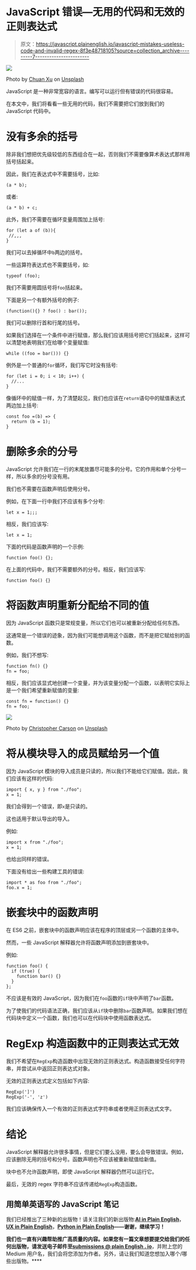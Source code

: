 # JavaScript 错误—无用的代码和无效的正则表达式

> 原文：<https://javascript.plainenglish.io/javascript-mistakes-useless-code-and-invalid-regex-8f3e48718105?source=collection_archive---------7----------------------->

![](img/7c4fdc502199b8093b3aa7c9efd83a1d.png)

Photo by [Chuan Xu](https://unsplash.com/@chuanxu?utm_source=medium&utm_medium=referral) on [Unsplash](https://unsplash.com?utm_source=medium&utm_medium=referral)

JavaScript 是一种非常宽容的语言。编写可以运行但有错误的代码很容易。

在本文中，我们将看看一些无用的代码，我们不需要把它们放到我们的 JavaScript 代码中。

# 没有多余的括号

除非我们想把优先级较低的东西组合在一起，否则我们不需要像算术表达式那样用括号括起来。

因此，我们在表达式中不需要括号，比如:

```
(a * b);
```

或者:

```
(a * b) + c;
```

此外，我们不需要在循环变量周围加上括号:

```
for (let a of (b)){
 //,,,
}
```

我们可以去掉循环中`b`两边的括号。

一些运算符表达式也不需要括号，如:

```
typeof (foo);
```

我们不需要用圆括号将`foo`括起来。

下面是另一个有额外括号的例子:

```
(function(){} ? foo() : bar());
```

我们可以删除行首和行尾的括号。

如果我们选择在一个条件中进行赋值，那么我们应该用括号把它们括起来，这样可以清楚地表明我们在给哪个变量赋值:

```
while ((foo = bar())) {}
```

例外是一个普通的`for`循环，我们写它时没有括号:

```
for (let i = 0; i < 10; i++) {
  //...
}
```

像循环中的赋值一样，为了清楚起见，我们也应该在`return`语句中的赋值表达式两边加上括号:

```
const foo =(b) => {
  return (b = 1);
}
```

# 删除多余的分号

JavaScript 允许我们在一行的末尾放置尽可能多的分号。它的作用和单个分号一样，所以多余的分号没有用。

我们也不需要在函数声明后使用分号。

例如，在下面一行中我们不应该有多个分号:

```
let x = 1;;;
```

相反，我们应该写:

```
let x = 1;
```

下面的代码是函数声明的一个示例:

```
function foo() {};
```

在上面的代码中，我们不需要额外的分号。相反，我们应该写:

```
function foo() {}
```

# 将函数声明重新分配给不同的值

因为 JavaScript 函数只是常规变量，所以它们也可以被重新分配给任何东西。

这通常是一个错误的迹象，因为我们可能想调用这个函数，而不是把它赋给别的函数。

例如，我们不想写:

```
function fn() {}
fn = foo;
```

相反，我们应该显式地创建一个变量，并为该变量分配一个函数，以表明它实际上是一个我们希望重新赋值的变量:

```
const fn = function() {}
fn = foo;
```

![](img/ebb485502284276c296a0ed2e25fc60f.png)

Photo by [Christopher Carson](https://unsplash.com/@bhris1017?utm_source=medium&utm_medium=referral) on [Unsplash](https://unsplash.com?utm_source=medium&utm_medium=referral)

# 将从模块导入的成员赋给另一个值

因为 JavaScript 模块的导入成员是只读的，所以我们不能给它们赋值。因此，我们应该有这样的代码:

```
import { x, y } from "./foo";
x = 1;
```

我们会得到一个错误，即`x`是只读的。

这也适用于默认导出的导入。

例如:

```
import x from "./foo";
x = 1;
```

也给出同样的错误。

下面没有给出一些构建工具的错误:

```
import * as foo from "./foo";
foo.x = 1;
```

# 嵌套块中的函数声明

在 ES6 之前，嵌套块中的函数声明应该在程序的顶层或另一个函数的主体中。

然而，一些 JavaScript 解释器允许将函数声明添加到嵌套块中。

例如:

```
function foo() {
  if (true) {
    function bar() {}
  }
};
```

不应该是有效的 JavaScript，因为我们在`foo`函数的`if`块中声明了`bar`函数。

为了使我们的代码语法正确，我们应该从`if`块中删除`bar`函数声明。如果我们想在代码块中定义一个函数，我们也可以在代码块中使用函数表达式。

# RegExp 构造函数中的正则表达式无效

我们不希望在`RegExp`构造函数中出现无效的正则表达式。构造函数接受任何字符串，并尝试从中返回正则表达式对象。

无效的正则表达式定义包括如下内容:

```
RegExp(']')
RegExp('-', 'z')
```

我们应该确保传入一个有效的正则表达式字符串或者使用正则表达式文字。

# 结论

JavaScript 解释器允许很多事情，但是它们要么没用，要么会导致错误。例如，应该删除无用的括号和分号。函数声明也不应该被重新赋值给新值。

块中也不允许函数声明，即使 JavaScript 解释器仍然可以运行它。

最后，无效的 regex 字符串不应该传递给`RegExp`构造函数。

## **用简单英语写的 JavaScript 笔记**

我们已经推出了三种新的出版物！请关注我们的新出版物:[**AI in Plain English**](https://medium.com/ai-in-plain-english)，[**UX in Plain English**](https://medium.com/ux-in-plain-english)，[**Python in Plain English**](https://medium.com/python-in-plain-english)**——谢谢，继续学习！**

**我们也一直有兴趣帮助推广高质量的内容。如果您有一篇文章想要提交给我们的任何出版物，请发送电子邮件至[**submissions @ plain English . io**](mailto:submissions@plainenglish.io)**，并附上您的 Medium 用户名，我们会将您添加为作者。另外，请让我们知道您想加入哪个/哪些出版物。****